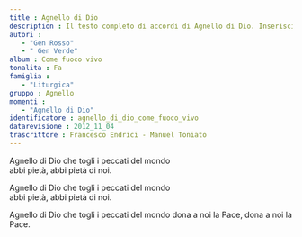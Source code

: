 ```yaml
--- 
title : Agnello di Dio
description : Il testo completo di accordi di Agnello di Dio. Inseriscila nel tuo canzoniere!
autori : 
   - "Gen Rosso"
   - " Gen Verde"
album : Come fuoco vivo
tonalita : Fa
famiglia : 
   - "Liturgica"
gruppo : Agnello
momenti : 
   - "Agnello di Dio"
identificatore : agnello_di_dio_come_fuoco_vivo
datarevisione : 2012_11_04
trascrittore : Francesco Endrici - Manuel Toniato
--- 
```




Agnello di Dio 
che togli i peccati   del mondo        
abbi pietà, abbi pietà di noi.      


Agnello di Dio 
che togli i peccati   del mondo        
abbi pietà, abbi pietà di noi.     


Agnello di Dio che togli i peccati   del mondo 
dona a noi la Pace, dona a noi la Pace. 



